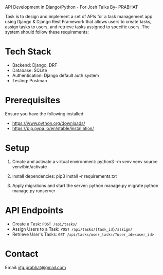 API Development in Django/Python - For Josh Talks By- PRABHAT

Task is to design and implement a set of APIs for a task management app using Django &
Django Rest Framework that allows users to create tasks, assign tasks to users, and retrieve
tasks assigned to specific users. The system should follow these requirements:

# Tech Stack

- Backend: Django, DRF
- Database: SQLite
- Authentication: Django default auth system
- Testing: Postman

# Prerequisites

Ensure you have the following installed:

- https://www.python.org/downloads/
- https://pip.pypa.io/en/stable/installation/

# Setup

1. Create and activate a virtual environment:
   python3 -m venv venv
   source venv/bin/activate

2. Install dependencies:
   pip3 install -r requirements.txt

3. Apply migrations and start the server:
   python manage.py migrate
   python manage.py runserver

# API Endpoints

- Create a Task: `POST /api/tasks/`
- Assign Users to a Task: `POST /api/tasks/{task_id}/assign/`
- Retrieve User's Tasks: `GET /api/tasks/user_tasks/?user_id=<user_id>`

# Contact

Email: iitg.prabhat@gmail.com

